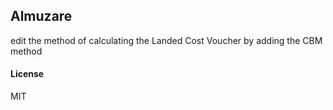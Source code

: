 ## Almuzare

edit the method of calculating the Landed Cost Voucher by adding the CBM method

#### License

MIT